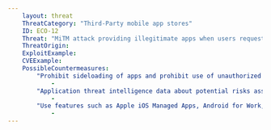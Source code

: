 ```yaml
---
    layout: threat
    ThreatCategory: "Third-Party mobile app stores"
    ID: ECO-12
    Threat: "MiTM attack providing illegitimate apps when users request legitimate apps"
    ThreatOrigin:
    ExploitExample:
    CVEExample:
    PossibleCountermeasures:
        "Prohibit sideloading of apps and prohibit use of unauthorized app stores":
            - 
        "Application threat intelligence data about potential risks associated with apps installed on devices":
            - 
        "Use features such as Apple iOS Managed Apps, Android for Work, or Samsung KNOX Workspace that provide some level of separation between personal apps and enterprise apps to mitigate the impact of malicious behaviors.":
            - 
---
```

